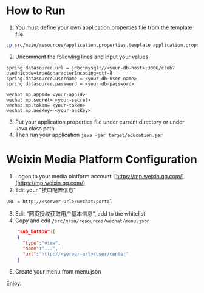 How to Run
=======
1. You must define your own application.properties file from the template file.
```sh
cp src/main/resources/application.properties.template application.properties
```
2. Uncomment the following lines and input your values
```properties
spring.datasource.url = jdbc:mysql://<your-db-host>:3306/club?useUnicode=true&characterEncoding=utf-8
spring.datasource.username = <your-db-user-name>
spring.datasource.password = <your-db-password>

wechat.mp.appId= <your-appid>
wechat.mp.secret= <your-secret>
wechat.mp.token= <your-token>
wechat.mp.aesKey= <your-aesKey>
```
3. Put your application.properties file under current directory or under Java class path
4. Then run your application
`java -jar target/education.jar`

Weixin Media Platform Configuration
=======
1. Logon to your media platform account:
[https://mp.weixin.qq.com/](https://mp.weixin.qq.com/)
2. Edit your "接口配置信息"
```
URL = http://<server-url>/wechat/portal
```
3. Edit "网页授权获取用户基本信息", add <server-url> to the whitelist
4. Copy and edit `/src/main/resources/wechat/menu.json`
```json
    "sub_button":[
    {   
      "type":"view",
      "name":"...",
      "url":"http://<server-url>/user/center"
    }

```
5. Create your menu from menu.json

Enjoy.
